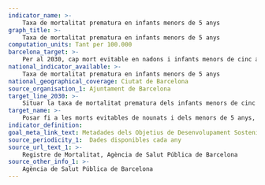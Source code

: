 ```yaml
---
indicator_name: >-
    Taxa de mortalitat prematura en infants menors de 5 anys
graph_title: >-
    Taxa de mortalitat prematura en infants menors de 5 anys
computation_units: Tant per 100.000
barcelona_target: >-
    Per al 2030, cap mort evitable en nadons i infants menors de cinc anys
national_indicator_available: >-
    Taxa de mortalitat prematura en infants menors de 5 anys
national_geographical_coverage: Ciutat de Barcelona
source_organisation_1: Ajuntament de Barcelona
target_line_2030: >-
    Situar la taxa de mortalitat prematura dels infants menors de cinc anys per sota de 35/100.000
target_name: >-
    Posar fi a les morts evitables de nounats i dels menors de 5 anys, aconseguint que tots els països intentin reduir la mortalitat neonatal almenys fins a 12 per cada 1.000 nascuts vius, i la mortalitat dels menors de 5 anys almenys fins a 25 per cada 1.000 nascuts vius
indicator_definition:
goal_meta_link_text: Metadades dels Objetius de Desenvolupament Sostenible de les Nacions Unides (pdf 894kB)
source_periodicity_1:  Dades disponibles cada any
source_url_text_1: >-
    Registre de Mortalitat, Agència de Salut Pública de Barcelona 
source_other_info_1: >-
    Agència de Salut Pública de Barcelona
---
```

